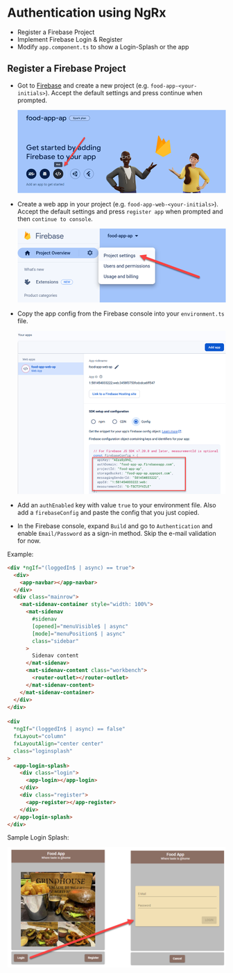 # Authentication using NgRx

- Register a Firebase Project
- Implement Firebase Login & Register
- Modify `app.component.ts` to show a Login-Splash or the app

## Register a Firebase Project

- Got to [Firebase](https://console.firebase.google.com/) and create a new project (e.g. `food-app-<your-initials>`). Accept the default settings and press continue when prompted.

  ![firebase-create-web-app](_images/create-app.png)

- Create a web app in your project (e.g. `food-app-web-<your-initials>`). Accept the default settings and press `register app` when prompted and then `continue to console`.

  ![project-settings](_images/project-settings.png)

- Copy the app config from the Firebase console into your `environment.ts` file.

  ![app-config](_images/app-config.png)  

- Add an `authEnabled` key with value `true` to your environment file. Also add a `firebaseConfig` and paste the config that you just copied.

- In the Firebase console, expand `Build` and go to `Authentication` and enable `Email/Password` as a sign-in method. Skip the e-mail validation for now.


Example:

```html
<div *ngIf="(loggedIn$ | async) == true">
  <div>
    <app-navbar></app-navbar>
  </div>
  <div class="mainrow">
    <mat-sidenav-container style="width: 100%">
      <mat-sidenav
        #sidenav
        [opened]="menuVisible$ | async"
        [mode]="menuPosition$ | async"
        class="sidebar"
      >
        Sidenav content
      </mat-sidenav>
      <mat-sidenav-content class="workbench">
        <router-outlet></router-outlet>
      </mat-sidenav-content>
    </mat-sidenav-container>
  </div>
</div>

<div
  *ngIf="(loggedIn$ | async) == false"
  fxLayout="column"
  fxLayoutAlign="center center"
  class="loginsplash"
>
  <app-login-splash>
    <div class="login">
      <app-login></app-login>
    </div>
    <div class="register">
      <app-register></app-register>
    </div>
  </app-login-splash>
</div>
```

Sample Login Splash:

![login-splash](_images/login-splash.png)